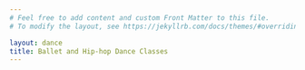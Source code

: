 ```yaml
---
# Feel free to add content and custom Front Matter to this file.
# To modify the layout, see https://jekyllrb.com/docs/themes/#overriding-theme-defaults

layout: dance
title: Ballet and Hip-hop Dance Classes
---
```


